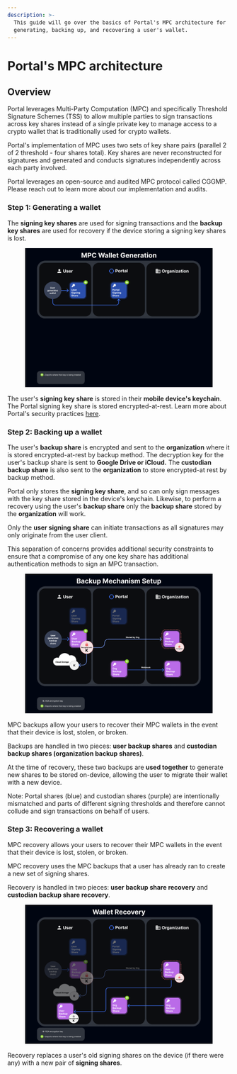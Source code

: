 ```yaml
---
description: >-
  This guide will go over the basics of Portal's MPC architecture for
  generating, backing up, and recovering a user's wallet.
---
```


# Portal's MPC architecture

## Overview

Portal leverages Multi-Party Computation (MPC) and specifically Threshold Signature Schemes (TSS) to allow multiple parties to sign transactions across key shares instead of a single private key to manage access to a crypto wallet that is traditionally used for crypto wallets.

Portal's implementation of MPC uses two sets of key share pairs (parallel 2 of 2 threshold - four shares total). Key shares are never reconstructed for signatures and generated and conducts signatures independently across each party involved.

Portal leverages an open-source and audited MPC protocol called CGGMP. Please reach out to learn more about our implementation and audits.

### Step 1: Generating a wallet&#x20;

The **signing key shares** are used for signing transactions and the **backup key shares** are used for recovery if the device storing a signing key shares is lost.

<figure><img src="../.gitbook/assets/1. MPC Wallet Generation - dark.png" alt=""><figcaption></figcaption></figure>

The user's **signing key share** is stored in their **mobile device's keychain**. The Portal signing key share is stored encrypted-at-rest. Learn more about Portal's security practices [here](https://www.portalhq.io/post/portal-security-principles-and-practices).

### Step 2: Backing up a wallet&#x20;

The user's **backup share** is encrypted and sent to the **organization** where it is stored encrypted-at-rest by backup method. The decryption key for the user's backup share is sent to **Google Drive or iCloud.** The **custodian backup share** is also sent to the **organization** to store encrypted-at rest by backup method.

Portal only stores the **signing key share**, and so can only sign messages with the key share stored in the device's keychain. Likewise, to perform a recovery using the user's **backup share** only the **backup share** stored by the **organization** will work.

Only the **user signing share** can initiate transactions as all signatures may only originate from the user client.

This separation of concerns provides additional security constraints to ensure that a compromise of any one key share has additional authentication methods to sign an MPC transaction.

<figure><img src="../.gitbook/assets/2. MPC Backup Mechanism Setup - dark.png" alt=""><figcaption></figcaption></figure>

MPC backups allow your users to recover their MPC wallets in the event that their device is lost, stolen, or broken.&#x20;

Backups are handled in two pieces: **user backup shares** and **custodian backup shares (organization backup shares)**.

At the time of recovery, these two backups are **used together** to generate new shares to be stored on-device, allowing the user to migrate their wallet with a new device.

Note: Portal shares (blue) and custodian shares (purple) are intentionally mismatched and parts of different signing thresholds and therefore cannot collude and sign transactions on behalf of users.

### Step 3: Recovering a wallet&#x20;

MPC recovery allows your users to recover their MPC wallets in the event that their device is lost, stolen, or broken.&#x20;

MPC recovery uses the MPC backups that a user has already ran to create a new set of signing shares.

Recovery is handled in two pieces: **user backup share recovery** and **custodian backup share recovery**.&#x20;

<figure><img src="../.gitbook/assets/MPC Recovery - dark.png" alt=""><figcaption></figcaption></figure>

Recovery replaces a user's old signing shares on the device (if there were any) with a new pair of **signing shares**.
